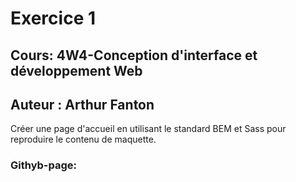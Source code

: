 # Exercice 1
## Cours: 4W4-Conception d'interface et développement Web

## Auteur : Arthur Fanton
Créer une page d'accueil en utilisant le standard BEM et Sass pour reproduire le contenu de maquette.
 
### Githyb-page: 